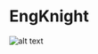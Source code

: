 # EngKnight
 ![alt text](http://url/to/img.png](https://images.unsplash.com/photo-1608848461950-0fe51dfc41cb?auto=format&fit=crop&q=80&w=1000&ixlib=rb-4.0.3&ixid=M3wxMjA3fDB8MHxleHBsb3JlLWZlZWR8Mnx8fGVufDB8fHx8fA%3D%3D)https://images.unsplash.com/photo-1608848461950-0fe51dfc41cb?auto=format&fit=crop&q=80&w=1000&ixlib=rb-4.0.3&ixid=M3wxMjA3fDB8MHxleHBsb3JlLWZlZWR8Mnx8fGVufDB8fHx8fA%3D%3D)
